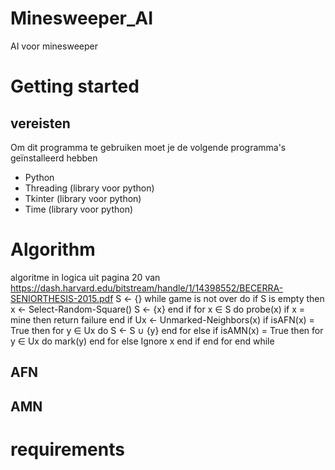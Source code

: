 # Minesweeper_AI
AI voor minesweeper

# Getting started
## vereisten
Om dit programma te gebruiken moet je de volgende programma's geïnstalleerd hebben
  - Python
  - Threading (library voor python)
  - Tkinter (library voor python)
  - Time (library voor python)

# Algorithm
algoritme in logica uit pagina 20 van https://dash.harvard.edu/bitstream/handle/1/14398552/BECERRA-SENIORTHESIS-2015.pdf
S ← {}
  while game is not over do
    if S is empty then
      x ← Select-Random-Square()
      S ← {x}
    end if
  for x ∈ S do
    probe(x)
    if x = mine then
      return failure
    end if
    Ux ← Unmarked-Neighbors(x)
    if isAFN(x) = True then
      for y ∈ Ux do
        S ← S ∪ {y}
      end for
    else if isAMN(x) = True then
      for y ∈ Ux do
        mark(y)
      end for
    else
      Ignore x
    end if
  end for
end while

## AFN

## AMN

# requirements
